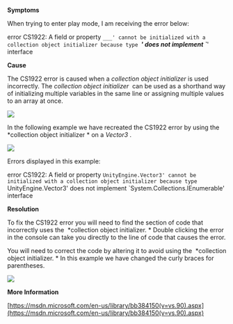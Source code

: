 
        

**Symptoms** 

When trying to enter play mode, I am receiving the error below:

error CS1922: A field or property `___' cannot be initialized with a collection object initializer because type `___' does not implement `___' interface

**Cause** 

The CS1922 error is caused when a *collection object initializer* is used incorrectly. The *collection object initializer*  can be used as a shorthand way of initializing multiple variables in the same line or assigning multiple values to an array at once.

![](/hc/en-us/article_attachments/202384663/CS1922_a.png)

In the following example we have recreated the CS1922 error by using the  *collection object initializer * on a *Vector3* .

![](/hc/en-us/article_attachments/202384713/CS1922_b.png)

Errors displayed in this example:

error CS1922: A field or property `UnityEngine.Vector3' cannot be initialized with a collection object initializer because type `UnityEngine.Vector3' does not implement `System.Collections.IEnumerable' interface

**Resolution** 

To fix the CS1922 error you will need to find the section of code that incorrectly uses the  *collection object initializer. * Double clicking the error in the console can take you directly to the line of code that causes the error.

You will need to correct the code by altering it to avoid using the  *collection object initializer. * In this example we have changed the curly braces for parentheses.

![](/hc/en-us/article_attachments/202215706/CS1922_c.png)

**More Information** 

[https://msdn.microsoft.com/en-us/library/bb384150(v=vs.90).aspx](https://msdn.microsoft.com/en-us/library/bb384150(v=vs.90).aspx)

      